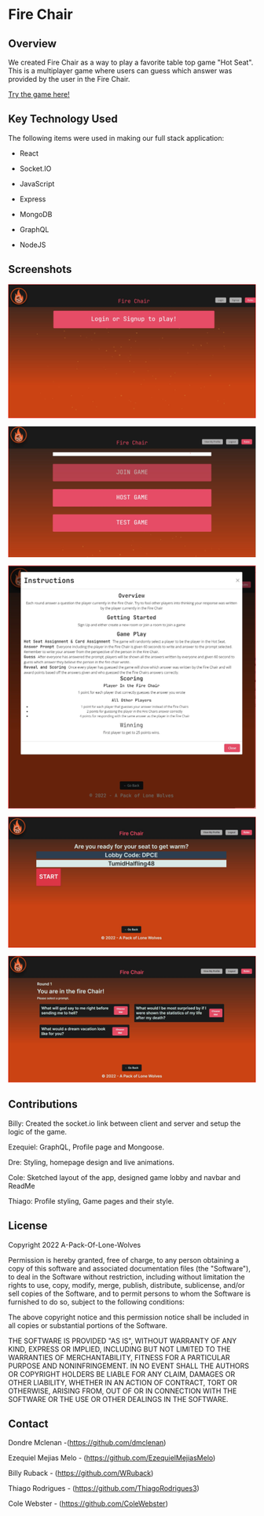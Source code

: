 # Fire Chair

## Overview

We created Fire Chair as a way to play a favorite table top game "Hot Seat". This  is a multiplayer game where users can guess which answer was provided by the user in the Fire Chair.

[Try the game here!](https://polw-fire-chair.herokuapp.com/)

## Key Technology Used

The following items were used in making our full stack application:

* React

* Socket.IO 

* JavaScript

* Express

* MongoDB

* GraphQL

* NodeJS

## Screenshots
![Landing Page](./images/FC-LandingPage.jpg)

![Signed In Landing Page](./images/FC-SignedIn.jpg)

![Rules Modal](./images/FC-Modal.jpg)

![Lobby](./images/FC-Lobby.jpg)

![Game Page](./images/FC-GamePage.jpg)

## Contributions

Billy: Created the socket.io link between client and server and setup the logic of the game.

Ezequiel: GraphQL, Profile page and Mongoose.

Dre: Styling, homepage design and live animations.

Cole: Sketched layout of the app, designed game lobby and navbar and ReadMe

Thiago: Profile styling, Game pages and their style.

## License

Copyright 2022 A-Pack-Of-Lone-Wolves

Permission is hereby granted, free of charge, to any person obtaining a copy of this software and associated documentation files (the "Software"), to deal in the Software without restriction, including without limitation the rights to use, copy, modify, merge, publish, distribute, sublicense, and/or sell copies of the Software, and to permit persons to whom the Software is furnished to do so, subject to the following conditions:

The above copyright notice and this permission notice shall be included in all copies or substantial portions of the Software.

THE SOFTWARE IS PROVIDED "AS IS", WITHOUT WARRANTY OF ANY KIND, EXPRESS OR IMPLIED, INCLUDING BUT NOT LIMITED TO THE WARRANTIES OF MERCHANTABILITY, FITNESS FOR A PARTICULAR PURPOSE AND NONINFRINGEMENT. IN NO EVENT SHALL THE AUTHORS OR COPYRIGHT HOLDERS BE LIABLE FOR ANY CLAIM, DAMAGES OR OTHER LIABILITY, WHETHER IN AN ACTION OF CONTRACT, TORT OR OTHERWISE, ARISING FROM, OUT OF OR IN CONNECTION WITH THE SOFTWARE OR THE USE OR OTHER DEALINGS IN THE SOFTWARE.


## Contact

Dondre Mclenan -(https://github.com/dmclenan)

Ezequiel Mejias Melo - (https://github.com/EzequielMejiasMelo)

Billy Ruback - (https://github.com/WRuback)

Thiago Rodrigues - (https://github.com/ThiagoRodrigues3)

Cole Webster - (https://github.com/ColeWebster)